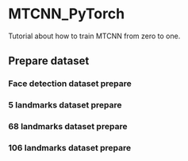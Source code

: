 # MTCNN_PyTorch
Tutorial about how to train MTCNN from zero to one.
## Prepare dataset
### Face detection dataset prepare
### 5 landmarks dataset prepare
### 68 landmarks dataset prepare
### 106 landmarks dataset prepare
